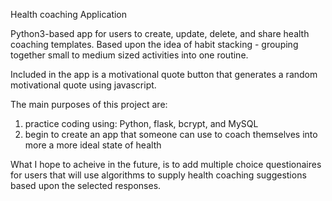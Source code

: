 Health coaching Application

Python3-based app for users to create, update, delete, and share health coaching templates.  Based upon the idea of habit stacking - grouping together small to medium sized activities into one routine.  

Included in the app is a motivational quote button that generates a random motivational quote using javascript.  

The main purposes of this project are:
1) practice coding using: Python, flask, bcrypt, and MySQL
2) begin to create an app that someone can use to coach themselves into more a more ideal state of health

What I hope to acheive in the future, is to add multiple choice questionaires for users that will use algorithms to supply health coaching suggestions based upon the selected responses.
